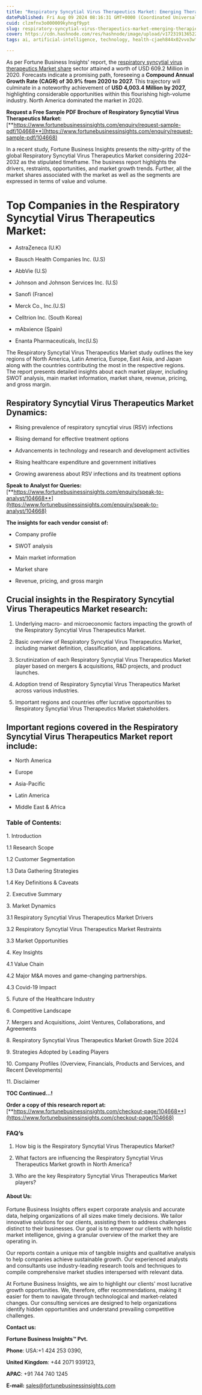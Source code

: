 ```yaml
---
title: "Respiratory Syncytial Virus Therapeutics Market: Emerging Therapies Target Pediatric and Elderly Populations"
datePublished: Fri Aug 09 2024 08:16:31 GMT+0000 (Coordinated Universal Time)
cuid: clzmfnv3o000009kyhngf9ypt
slug: respiratory-syncytial-virus-therapeutics-market-emerging-therapies-target-pediatric-and-elderly-populations
cover: https://cdn.hashnode.com/res/hashnode/image/upload/v1723191365224/e66677da-494a-40c9-ab37-a48720daa600.png
tags: ai, artificial-intelligence, technology, health-cjaeh844x02vvo3wtj5r2s75q, healthcare

---
```


As per Fortune Business Insights’ report, the [respiratory syncytial virus therapeutics Market share](https://www.fortunebusinessinsights.com/respiratory-syncytial-virus-rsv-therapeutics-market-104668) sector attained a worth of USD 609.2 Million in 2020. Forecasts indicate a promising path, foreseeing a **Compound Annual Growth Rate (CAGR) of 30.9% from 2020 to 2027.** This trajectory will culminate in a noteworthy achievement of **USD 4,003.4 Million by 2027,** highlighting considerable opportunities within this flourishing high-volume industry. North America dominated the market in 2020.

**Request a Free Sample PDF Brochure of Respiratory Syncytial Virus Therapeutics Market:** [**https://www.fortunebusinessinsights.com/enquiry/request-sample-pdf/104668**](https://www.fortunebusinessinsights.com/enquiry/request-sample-pdf/104668)

In a recent study, Fortune Business Insights presents the nitty-gritty of the global Respiratory Syncytial Virus Therapeutics Market considering 2024–2032 as the stipulated timeframe. The business report highlights the drivers, restraints, opportunities, and market growth trends. Further, all the market shares associated with the market as well as the segments are expressed in terms of value and volume.

# **Top Companies in the Respiratory Syncytial Virus Therapeutics Market:**

* AstraZeneca (U.K)
    
* Bausch Health Companies Inc. (U.S)
    
* AbbVie (U.S)
    
* Johnson and Johnson Services Inc. (U.S)
    
* Sanofi (France)
    
* Merck Co., Inc.(U.S)
    
* Celltrion Inc. (South Korea)
    
* mAbxience (Spain)
    
* Enanta Pharmaceuticals, Inc(U.S)
    

The Respiratory Syncytial Virus Therapeutics Market study outlines the key regions of North America, Latin America, Europe, East Asia, and Japan along with the countries contributing the most in the respective regions. The report presents detailed insights about each market player, including SWOT analysis, main market information, market share, revenue, pricing, and gross margin.

## Respiratory Syncytial Virus Therapeutics Market **Dynamics**:

* Rising prevalence of respiratory syncytial virus (RSV) infections
    
* Rising demand for effective treatment options
    
* Advancements in technology and research and development activities
    
* Rising healthcare expenditure and government initiatives
    
* Growing awareness about RSV infections and its treatment options
    

**Speak to Analyst for Queries:** [**https://www.fortunebusinessinsights.com/enquiry/speak-to-analyst/104668**](https://www.fortunebusinessinsights.com/enquiry/speak-to-analyst/104668)

**The insights for each vendor consist of:**

* Company profile
    
* SWOT analysis
    
* Main market information
    
* Market share
    
* Revenue, pricing, and gross margin
    

## **Crucial insights in the Respiratory Syncytial Virus Therapeutics Market research:**

1. Underlying macro- and microeconomic factors impacting the growth of the Respiratory Syncytial Virus Therapeutics Market.
    
2. Basic overview of Respiratory Syncytial Virus Therapeutics Market, including market definition, classification, and applications.
    
3. Scrutinization of each Respiratory Syncytial Virus Therapeutics Market player based on mergers & acquisitions, R&D projects, and product launches.
    
4. Adoption trend of Respiratory Syncytial Virus Therapeutics Market across various industries.
    
5. Important regions and countries offer lucrative opportunities to Respiratory Syncytial Virus Therapeutics Market stakeholders.
    

## **Important regions covered in the Respiratory Syncytial Virus Therapeutics Market report include:**

* North America
    
* Europe
    
* Asia-Pacific
    
* Latin America
    
* Middle East & Africa
    

### **Table of Contents:**

1\. Introduction

1.1 Research Scope

1.2 Customer Segmentation

1.3 Data Gathering Strategies

1.4 Key Definitions & Caveats

2\. Executive Summary

3\. Market Dynamics

3.1 Respiratory Syncytial Virus Therapeutics Market Drivers

3.2 Respiratory Syncytial Virus Therapeutics Market Restraints

3.3 Market Opportunities

4\. Key Insights

4.1 Value Chain

4.2 Major M&A moves and game-changing partnerships.

4.3 Covid-19 Impact

5\. Future of the Healthcare Industry

6\. Competitive Landscape

7\. Mergers and Acquisitions, Joint Ventures, Collaborations, and Agreements

8\. Respiratory Syncytial Virus Therapeutics Market Growth Size 2024

9\. Strategies Adopted by Leading Players

10\. Company Profiles (Overview, Financials, Products and Services, and Recent Developments)

11\. Disclaimer

**TOC Continued…!**

**Order a copy of this research report at:** [**https://www.fortunebusinessinsights.com/checkout-page/104668**](https://www.fortunebusinessinsights.com/checkout-page/104668)

### **FAQ’s**

1. How big is the Respiratory Syncytial Virus Therapeutics Market?
    
2. What factors are influencing the Respiratory Syncytial Virus Therapeutics Market growth in North America?
    
3. Who are the key Respiratory Syncytial Virus Therapeutics Market players?
    

#### **About Us:**

Fortune Business Insights offers expert corporate analysis and accurate data, helping organizations of all sizes make timely decisions. We tailor innovative solutions for our clients, assisting them to address challenges distinct to their businesses. Our goal is to empower our clients with holistic market intelligence, giving a granular overview of the market they are operating in.

Our reports contain a unique mix of tangible insights and qualitative analysis to help companies achieve sustainable growth. Our experienced analysts and consultants use industry-leading research tools and techniques to compile comprehensive market studies interspersed with relevant data.

At Fortune Business Insights, we aim to highlight our clients' most lucrative growth opportunities. We, therefore, offer recommendations, making it easier for them to navigate through technological and market-related changes. Our consulting services are designed to help organizations identify hidden opportunities and understand prevailing competitive challenges.

**Contact us:**

**Fortune Business Insights™ Pvt.**

**Phone**: USA:+1 424 253 0390,

**United Kingdom**: +44 2071 939123,

**APAC**: +91 744 740 1245

**E-mail:** [sales@fortunebusinessinsights.com](mailto:sales@fortunebusinessinsights.com)
